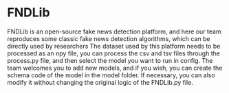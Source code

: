 # FNDLib
FNDLib is an open-source fake news detection platform, and here our team reproduces some classic fake news detection algorithms, which can be directly used by researchers  The dataset used by this platform needs to be processed as an npy file, you can process the csv and tsv files through the process.py file, and then select the model you want to run in config.  The team welcomes you to add new models, and if you wish, you can create the schema code of the model in the model folder. If necessary, you can also modify it without changing the original logic of the FNDLib.py file.
